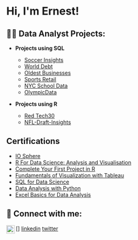 <h1>Hi, I'm Ernest! </h1>

<h2>👨‍💻 Data Analyst Projects:</h2>

- <b>Projects using SQL</b>
  - [Soccer Insights](https://github.com/Efinity88/Soccer_Insights)
  - [World Debt](https://github.com/Efinity88/WorldDebtProject)
  - [Oldest Businesses](https://github.com/Efinity88/OldestBusinesses)
  - [Sports Retail](https://github.com/Efinity88/SportsRetail)
  - [NYC School Data](https://github.com/Efinity88/NYCSchoolData)
  - [OlympicData](https://github.com/Efinity88/OlympicData)
 
- <b>Projects using R</b>
  - [Red Tech30](https://github.com/Efinity88/RedTech30)
  - [NFL-Draft-Insights](https://github.com/Efinity88/NFL-Draft-Insights)


<h2> Certifications </h2>

- [IO Sphere](https://app.teachfloor.com/io-sphere/certificates/DWGBkEla955p1Abz)
- [R For Data Science: Analysis and Visualisation](https://www.linkedin.com/learning/certificates/317fceab7397a0f47b67562c7ab1e96b42e724f8e2fbf4f62cd7670fda28dd75)
- [Complete Your First Project in R](https://www.linkedin.com/learning/certificates/39df48ab140c8b653220b4dfbf40401f94a9146844c42afcf4635952d36f5c33)
- [Fundamentals of Visualization with Tableau](https://www.coursera.org/account/accomplishments/certificate/ANB7GV9EX66X)
- [SQL for Data Science](https://www.coursera.org/account/accomplishments/certificate/PR3GHSY9ZDJW)
- [Data Analysis with Python](https://www.coursera.org/account/accomplishments/certificate/92VTAYYGHNM6)
- [Excel Basics for Data Analysis](https://www.coursera.org/account/accomplishments/certificate/AAZXTL53HU4X)



<h2> 🤳 Connect with me:</h2>

[<img align="left" alt="JoshMadakor | LinkedIn" width="22px" src="https://cdn.jsdelivr.net/npm/simple-icons@v3/icons/linkedin.svg" />]
[linkedin](www.linkedin.com/in/ernest-abaya-3a924a1b8)
[twitter](https://x.com/FebnInsights)

<!--
**joshmadakor1/joshmadakor1** is a ✨ _special_ ✨ repository because its `README.md` (this file) appears on your GitHub profile.

Here are some ideas to get you started:

- 🔭 I’m currently working on ...
- 🌱 I’m currently learning ...
- 👯 I’m looking to collaborate on ...
- 🤔 I’m looking for help with ...
- 💬 Ask me about ...
- 📫 How to reach me: ...
- 😄 Pronouns: ...
- ⚡ Fun fact: ...
-->

